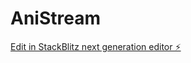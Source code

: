 # AniStream

[Edit in StackBlitz next generation editor ⚡️](https://stackblitz.com/~/github.com/allenjustinblanco/AniStream)